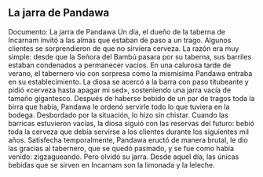## La jarra de Pandawa
Documento: La jarra de Pandawa
Un día, el dueño de la taberna de Incarnam invitó a las almas que estaban de paso a un trago. Algunos clientes se sorprendieron de que no sirviera cerveza. La razón era muy simple: desde que la Señora del Bambú pasara por su taberna, sus barriles estaban condenados a permanecer vacíos.
En una calurosa tarde de verano, el tabernero vio con sorpresa como la mismísima Pandawa entraba en su establecimiento. La diosa se acercó a la barra con paso titubeante y pidió «cerveza hasta apagar mi sed», sosteniendo una jarra vacía de tamaño gigantesco.
Después de haberse bebido de un par de tragos toda la birra que había, Pandawa le ordenó servirle todo lo que tuviera en la bodega. Desbordado por la situación, lo hizo sin chistar. Cuando las barricas estuvieron vacías, la diosa siguió con las reservas del futuro: bebió toda la cerveza que debía servirse a los clientes durante los siguientes mil años.
Satisfecha temporalmente, Pandawa eructó de manera brutal, le dio las gracias al tabernero, que se quedó pasmado, y se fue como había venido: zigzagueando. Pero olvidó su jarra.
Desde aquel día, las únicas bebidas que se sirven en Incarnam son la limonada y la leleche.
